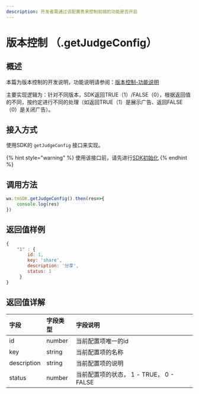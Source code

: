 ```yaml
---
description: 开发者需通过该配置表来控制前端的功能是否开启
---
```


# 版本控制 （.getJudgeConfig）

## 概述

本篇为版本控制的开发说明，功能说明请参阅：[版本控制-功能说明](../main-features/features-switch.md)

主要实现逻辑为：针对不同版本，SDK返回TRUE（1）/FALSE（0），根据返回值的不同，按约定进行不同的处理（如返回TRUE（1）是展示广告、返回FALSE（0）是关闭广告）。

## **接入方式**

使用SDK的 `getJudgeConfig` 接口来实现。

{% hint style="warning" %}
使用该接口前，请先进行[SDK初始化](../../selling/dev-guide/initialization.md)
{% endhint %}

## **调用方法**

```javascript
wx.tmSDK.getJudgeConfig().then(res=>{  
    console.log(res)  
})
```

## **返回值样例**

```javascript
{
    "1" : {
        id: 1,
        key: 'share',
        description: '分享',
        status: 1
     }
}
```

## 返回值详解

| 字段 | 字段类型 | 字段说明 |
| :--- | :--- | :--- |
| id | number | 当前配置项唯一的id |
| key | string | 当前配置项的名称 |
| description | string | 当前配置项的说明 |
| status | number | 当前配置项的状态， 1 - TRUE， 0 - FALSE |

